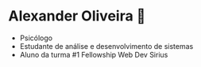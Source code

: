 # Alexander Oliveira 	:robot:

- Psicólogo
- Estudante de análise e desenvolvimento de sistemas
- Aluno da turma #1 Fellowship Web Dev Sirius

